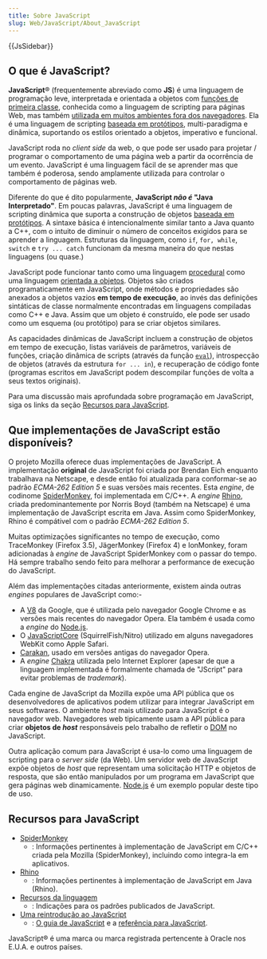 ```yaml
---
title: Sobre JavaScript
slug: Web/JavaScript/About_JavaScript
---
```

{{JsSidebar}}

## O que é JavaScript?

**JavaScript**® (frequentemente abreviado como **JS**) é uma linguagem de programação leve, interpretada e orientada a objetos com [funções de primeira classe](https://en.wikipedia.org/wiki/First-class_functions), conhecida como a linguagem de scripting para páginas Web, mas também [utilizada em muitos ambientes fora dos navegadores](https://en.wikipedia.org/wiki/JavaScript#Uses_outside_web_pages). Ela é uma linguagem de scripting [baseada em protótipos](https://en.wikipedia.org/wiki/Prototype-based_programming), multi-paradigma e dinâmica, suportando os estilos orientado a objetos, imperativo e funcional.

JavaScript roda no _client side_ da web, o que pode ser usado para projetar / programar o comportamento de uma página web a partir da ocorrência de um evento. JavaScript é uma linguagem fácil de se aprender mas que também é poderosa, sendo amplamente utilizada para controlar o comportamento de páginas web.

Diferente do que é dito popularmente, **JavaScript _não é_ "Java Interpretado"**. Em poucas palavras, JavaScript é uma linguagem de scripting dinâmica que suporta a construção de objetos [baseada em protótipos](/pt-BR/docs/Web/JavaScript/Guide/Details_of_the_Object_Model#Class-Based_vs._Prototype-Based_Languages). A sintaxe básica é intencionalmente similar tanto a Java quanto a C++, com o intuito de diminuir o número de conceitos exigidos para se aprender a linguagem. Estruturas da linguagem, como `if`, `for, while`, `switch` e `try ... catch` funcionam da mesma maneira do que nestas linguagens (ou quase.)

JavaScript pode funcionar tanto como uma linguagem [procedural](https://en.wikipedia.org/wiki/Procedural_programming) como uma linguagem [orientada a objetos](/pt-BR/docs/Web/JavaScript/Introduction_to_Object-Oriented_JavaScript). Objetos são criados programaticamente em JavaScript, onde métodos e propriedades são anexados a objetos vazios **em tempo de execução**, ao invés das definições sintáticas de classe normalmente encontradas em linguagens compiladas como C++ e Java. Assim que um objeto é construído, ele pode ser usado como um esquema (ou protótipo) para se criar objetos similares.

As capacidades dinâmicas de JavaScript incluem a construção de objetos em tempo de execução, listas variáveis de parâmetros, variáveis de funções, criação dinâmica de scripts (através da função [`eval`](/pt-BR/docs/Web/JavaScript/Reference/Global_Objects/eval)), introspecção de objetos (através da estrutura `for ... in`), e recuperação de código fonte (programas escritos em JavaScript podem descompilar funções de volta a seus textos originais).

Para uma discussão mais aprofundada sobre programação em JavaScript, siga os links da seção [Recursos para JavaScript](#Recursos_para_JavaScript).

## Que implementações de JavaScript estão disponíveis?

O projeto Mozilla oferece duas implementações de JavaScript. A implementação **original** de JavaScript foi criada por Brendan Eich enquanto trabalhava na Netscape, e desde então foi atualizada para conformar-se ao padrão _ECMA-262 Edition 5_ e suas versões mais recentes. Esta _engine_, de codinome [SpiderMonkey](/pt-BR/docs/Mozilla/Projects/SpiderMonkey), foi implementada em C/C++. A _engine_ [Rhino](/pt-BR/docs/Rhino), criada predominantemente por Norris Boyd (também na Netscape) é uma implementação de JavaScript escrita em Java. Assim como SpiderMonkey, Rhino é compátivel com o padrão _ECMA-262 Edition 5_.

Muitas optimizações significantes no tempo de execução, como TraceMonkey (Firefox 3.5), JägerMonkey (Firefox 4) e IonMonkey, foram adicionadas à _engine_ de JavaScript SpiderMonkey com o passar do tempo. Há sempre trabalho sendo feito para melhorar a performance de execução do JavaScript.

Além das implementações citadas anteriormente, existem ainda outras _engines_ populares de JavaScript como:-

- A [V8](https://code.google.com/p/v8/) da Google, que é utilizada pelo navegador Google Chrome e as versões mais recentes do navegador Opera. Ela também é usada como a _engine_ do [Node.js](http://nodejs.org).
- O [JavaScriptCore](https://www.webkit.org/projects/javascript/index.html) (SquirrelFish/Nitro) utilizado em alguns navegadores WebKit como Apple Safari.
- [Carakan](http://my.opera.com/ODIN/blog/carakan-faq), usado em versões antigas do navegador Opera.
- A _engine_ [Chakra](http://en.wikipedia.org/wiki/Chakra_%28JScript_engine%29) utilizada pelo Internet Explorer (apesar de que a linguagem implementada é formalmente chamada de "JScript" para evitar problemas de _trademark_).

Cada engine de JavaScript da Mozilla expõe uma API pública que os desenvolvedores de aplicativos podem utilizar para integrar JavaScript em seus softwares. O ambiente _host_ mais utilizado para JavaScript é o navegador web. Navegadores web tipicamente usam a API pública para criar **objetos de _host_** responsáveis pelo trabalho de refletir o [DOM](http://www.w3.org/DOM/) no JavaScript.

Outra aplicação comum para JavaScript é usa-lo como uma linguagem de scripting para o _server side_ (da Web). Um servidor web de JavaScript expõe objetos de _host_ que representam uma solicitação HTTP e objetos de resposta, que são então manipulados por um programa em JavaScript que gera páginas web dinamicamente. [Node.js](http://nodejs.org) é um exemplo popular deste tipo de uso.

## Recursos para JavaScript

- [SpiderMonkey](/pt-BR/docs/Mozilla/Projects/SpiderMonkey)
  - : Informações pertinentes à implementação de JavaScript em C/C++ criada pela Mozilla (SpiderMonkey), incluindo como integra-la em aplicativos.
- [Rhino](/pt-BR/docs/Mozilla/Projects/Rhino)
  - : Informações pertinentes à implementação de JavaScript em Java (Rhino).
- [Recursos da linguagem](/pt-BR/docs/Web/JavaScript/Language_Resources)
  - : Indicações para os padrões publicados de JavaScript.
- [Uma reintrodução ao JavaScript](/pt-BR/docs/Web/JavaScript/A_re-introduction_to_JavaScript)
  - : [O guia de JavaScript](/pt-BR/docs/Web/JavaScript/Guide) e a [referência para JavaScript](/pt-BR/docs/Web/JavaScript/Reference).

JavaScript® é uma marca ou marca registrada pertencente à Oracle nos E.U.A. e outros países.
